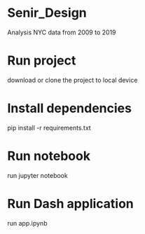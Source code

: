 # Senir_Design
Analysis NYC data from 2009 to 2019

# Run project
download or clone the project to local device

# Install dependencies
pip install -r requirements.txt

# Run notebook
run jupyter notebook

# Run Dash application
run app.ipynb
